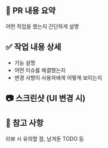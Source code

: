 ## 🔀 PR 내용 요약

어떤 작업을 했는지 간단하게 설명

## ✅ 작업 내용 상세

- 기능 설명
- 어떤 이슈를 해결했는지
- 변경 사항이 사용자에게 어떻게 보이는지

## 📷 스크린샷 (UI 변경 시)

## 📌 참고 사항

리뷰 시 유의할 점, 남겨둔 TODO 등
